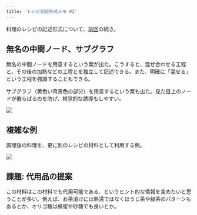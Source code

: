 ```yaml
---
title: 'レシピ記述形式メモ #2'
---
```

料理のレシピの記述形式について、[前回](https://r7kamura.com/articles/2022-05-13-mermaid-recipe-memo)の続き。

無名の中間ノード、サブグラフ
--------------

無名の中間ノードを用意するという案が出た。こうすると、混ぜ合わせる工程と、その後の加熱などの工程とを独立して記述できる。また、明確に「混ぜる」という工程を強調することもできる。

サブグラフ（黄色い背景色の部分）を用意するという案も出た。見た目上のノードが散らばるのを防げ、視覚的な誘導もしやすい。

![](https://lh5.googleusercontent.com/M8z7_PQDsU2D0DFV2Vdi1ZPeWFg4NRYc1TS-2RY0Jo-H0zb022h1wrM66T08zMfAb_yg8Yjug0WIKulJRDv0zQ4EDZZP0UdcZgUF3QOvWFz6VV3gvm1G-UJzSOQlKkz2iNmzlRQuaYXaaXn_z3bERg)

複雑な例
----

調理後の料理を、更に別のレシピの材料として利用する例。

![](https://lh4.googleusercontent.com/HlyEC9y41CCdqlmmRtOMp1Ms-7F1dlkteWkYP6eCpvGSQGb65bH4FZ5bZXvV9IkKeuB_IFeS3Sq2aRv6e_6aV0s_2m9Wed13Jlo5mE5eFroduwS2AwsE4ZhwA4QhgeysMU75IGvWLKDSeQk6LnRqqQ)

課題: 代用品の提案
----------

この材料はこの材料でも代用可能である、というヒント的な情報を含めたいと思うことが多い。例えば、お茶漬けには熱湯ではなくほうじ茶や緑茶のパターンもあるとか、オリゴ糖は蜂蜜や砂糖でも良いとか。
